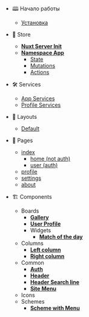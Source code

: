 * 🕮 Начало работы
	* [Установка](/)
 
* 💾 Store
	* [**Nuxt Server Init**](/store/nuxt_server_init/?id=server-init)
	* [**Namespace App**](/store/app/?id=store-app)
		* [State](/store/app/?id=state)
		* [Mutations](/store/app/?id=mutations)
		* [Actions](/store/app/?id=actions)

* 🛠 Services
	* [App Services](/services/app_services/?id=🛠-app-services)
	* [Profile Services](/services/profile_services/?id=🛠-profile-services)

* 🚩 Layouts
	* [Default](/layouts/default/?id=layoutsdefault)

* 📃 Pages
	* [index](/pages/index/?id=pagesindex)
		* [home (not auth)](/pages/index/home/?id=pagesindexuser)
		* [user (auth)](/pages/index/user/?id=pagesindexuser)
	* [profile](/pages/profile/?id=pagesprofile)
	* [settings](/pages/settings/)
	* [about](/pages/about/?id=pagesabout)

* 🏗 Components
	* Boards 
		* [**Gallery**](/components/boards/gallery/?id=componentsboardsgallery)
		* [**User Profile**](/components/boards/user_profile/?id=componentsboardsuser_profile)
		* Widgets
			* [**Match of the day**](/components/boards/widgets/match_of_the_day/?id=componentsboardswidgetsmatch_of_the_day)
	* Columns
		* [**Left column**](/components/columns/left_column/?id=componentscolumnsleft_column)
		* [**Right column**](/components/columns/right_column/?id=componentscolumnsright_column)
	* Common
		* [**Auth**](/components/common/auth/?id=componentscommonauth)
		* [**Header**](/components/common/header/?id=componentscommonheader)
		* [**Header Search line**](/components/common/header-search-line/?id=componentscommonheader-search-line)
		* [**Site Menu**](/components/common/site-menu/?id=componentscommonsite-menu)
	* Icons
	* Schemes
		* [**Scheme with Menu**](/components/schemes/with_menu/?id=componentsschemeswith_menu)
